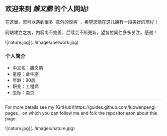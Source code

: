 ## 欢迎来到 ***雒文鹏*** 的个人网站!

<p>在这里，您可以遇到很多 `意外的惊喜` ，希望您能在这儿拥有一段美好的旅程！</p>
<p>网站建立之初，内容尚不完善，后续会不断更新，望各位同仁多多关注，感谢！</p>
![nature.jpg](../images/network.jpg)

### 个人简介
- 中文名：雒文鹏
- 星座：金牛座
- 年龄：90后
- 职业：工程师
- 坐标：南京

---
<p>For more details see my [GitHub](https://guides.github.com/luowenpeng) pages，on which you can follow me and folk the repositorieson about this page.</p>
![nature.jpg](../images/nature.jpg)
